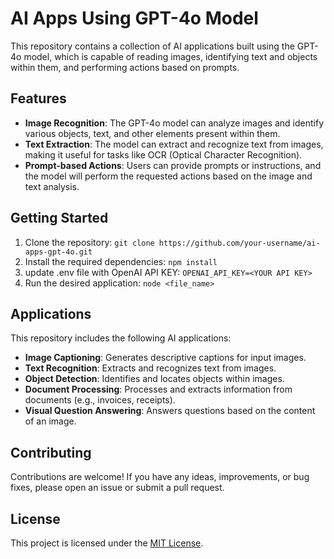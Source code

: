 # AI Apps Using GPT-4o Model

This repository contains a collection of AI applications built using the GPT-4o
model, which is capable of reading images, identifying text and objects within
them, and performing actions based on prompts.

## Features

- **Image Recognition**: The GPT-4o model can analyze images and identify
  various objects, text, and other elements present within them.
- **Text Extraction**: The model can extract and recognize text from images,
  making it useful for tasks like OCR (Optical Character Recognition).
- **Prompt-based Actions**: Users can provide prompts or instructions, and the
  model will perform the requested actions based on the image and text analysis.

## Getting Started

1. Clone the repository:
   `git clone https://github.com/your-username/ai-apps-gpt-4o.git`
2. Install the required dependencies: `npm install`
3. update .env file with OpenAI API KEY: `OPENAI_API_KEY=<YOUR API KEY>`
3. Run the desired application: `node <file_name>`

## Applications

This repository includes the following AI applications:

- **Image Captioning**: Generates descriptive captions for input images.
- **Text Recognition**: Extracts and recognizes text from images.
- **Object Detection**: Identifies and locates objects within images.
- **Document Processing**: Processes and extracts information from documents
  (e.g., invoices, receipts).
- **Visual Question Answering**: Answers questions based on the content of an
  image.

## Contributing

Contributions are welcome! If you have any ideas, improvements, or bug fixes,
please open an issue or submit a pull request.

## License

This project is licensed under the [MIT License](LICENSE).
